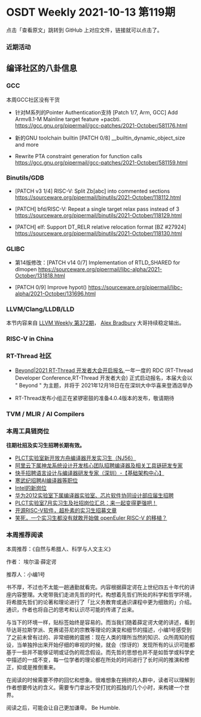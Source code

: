 # OSDT Weekly 2021-10-13 第119期

点击「查看原文」跳转到 GitHub 上对应文件，链接就可以点击了。

### 近期活动

## 编译社区的八卦信息

### GCC

本周GCC社区没有干货
- 针对M系列的Pointer Authentication支持
  [Patch 1/7, Arm, GCC] Add Armv8.1-M Mainline target feature +pacbti.
  https://gcc.gnu.org/pipermail/gcc-patches/2021-October/581176.html

- 新的GNU toolchain builtin
  [PATCH 0/8] __builtin_dynamic_object_size and more

- Rewrite PTA constraint generation for function calls
  https://gcc.gnu.org/pipermail/gcc-patches/2021-October/581159.html

### Binutils/GDB

- [PATCH v3 1/4] RISC-V: Split Zb[abc] into commented sections
  https://sourceware.org/pipermail/binutils/2021-October/118112.html

- [PATCH] bfd/RISC-V: Repeat a single target relax pass instead of 3
  https://sourceware.org/pipermail/binutils/2021-October/118129.html

- [PATCH] elf: Support DT_RELR relative relocation format [BZ #27924]
  https://sourceware.org/pipermail/binutils/2021-October/118130.html

### GLIBC

- 第14版修改：[PATCH v14 0/7] Implementation of RTLD_SHARED for dlmopen
  https://sourceware.org/pipermail/libc-alpha/2021-October/131818.html

- [PATCH 0/9] Improve hypot()
  https://sourceware.org/pipermail/libc-alpha/2021-October/131696.html


### LLVM/Clang/LLDB/LLD

本节内容来自 [LLVM Weekly 第372期](http://llvmweekly.org/issue/372)，
[Alex Bradbury](https://www.linkedin.com/in/alex-bradbury/) 大哥持续稳定输出。

### RISC-V in China

### RT-Thread 社区

- [Beyond|2021 RT-Thread 开发者大会开启报名](https://mp.weixin.qq.com/s/uHFm-R3IwN5NXBKgHFGInw),一年一度的 RDC (RT-Thread Developer Conference,RT-Thread 开发者大会) 正式启动报名，本届大会以 " Beyond " 为主题，并将于 2021年12月18日在在深圳大中华喜来登酒店举办

- RT-Thread发布小组正在紧锣密鼓的准备4.0.4版本的发布，敬请期待


### TVM / MLIR / AI Compilers

### 本周工具链岗位

**往期社招及实习生招聘长期有效。**

- [PLCT实验室新开放方舟编译器开发实习生（NJ56）](https://mp.weixin.qq.com/s/lPp5RvjYhpDIGsp-luLzKQ)
- [阿里云下属神龙系统设计开发核心团队招聘编译器及相关工具链研发专家](https://mp.weixin.qq.com/s/h3ELBXBHfNjZCyCRixqnOQ)
- [快手招聘语言设计与编译器研发专家（深圳）-【基础架构中心】](https://mp.weixin.qq.com/s/QTWnlaBFtWQ3YThHJSIhbA)
- [寒武纪招聘AI编译器等职位](https://mp.weixin.qq.com/s/LWpDXEA2rJ1wx9mr8XoWxw)
- [Intel的新岗位](https://mp.weixin.qq.com/s/xs-deMCI4ob7WX0vIRZMZw)
- [华为2012实验室下属编译器实验室、芯片软件协同设计部应届生招聘](https://mp.weixin.qq.com/s/dMkGkbgNvW--D6fLthfoPA)
- [PLCT实验室7月实习生及社招岗位汇总：来一起变得更强吧！](https://mp.weixin.qq.com/s/lL5_L2oh-kNvP8wHMARSAg)
- [开源RISC-V软件，超朴素的实习生招募文章](https://mp.weixin.qq.com/s/ETtlYTHa_41SYrxpSuh_sw)
- [笑死，一个实习生都没有就敢开始做 openEuler RISC-V 的移植？](https://mp.weixin.qq.com/s/x_LUxu1dJTaN6VS7DU6xsg)

### 本周推荐阅读

本周推荐：《自然与希腊人、科学与人文主义》

作者： 埃尔温·薛定谔

推荐人：小编1号

书不厚，不过也不太能一趟通勤就看完。内容根据薛定谔在上世纪四五十年代的讲座内容整理。大佬带我们走进先哲的时代，构想着先哲们所处的科学和哲学环境，将希腊先哲们的论著和理论进行了「比义务教育或通识课程中更为细致的」介绍。通识，作者也将自己的思考和认识尽可能的传递了出来。

与当下的环境一样，贴标签始终是容易的。而当我们随着薛定谔大佬的讲述，看到毕达哥拉斯学派、克赛诺芬尼的宗教等理论的演变和细节的描述，小编1号感受到了之前未曾有过的、非常细微的震撼：现在人类的理所当然的知识、众所周知的假设，当单独拎出来开始仔细的审视的时候，就会（惊讶的）发现所有的认识可能都基于一些并不能够证明或证伪的观念假设。而先哲的思想也并不是如哲学或科学史中描述的一成不变，每一位学者的理论都在所处的时间进行了长时间的推演和修正，抑或是推倒重来。

在阅读的时候需要不停的回忆和想象。很难想象在拥挤的人群中，读者可以理解到作者想要传达的含义。需要专门拿出不受打扰的孤独的几个小时，来构建一个世界。

阅读之后，可能会让自己更加谦卑。 Be Humble.
